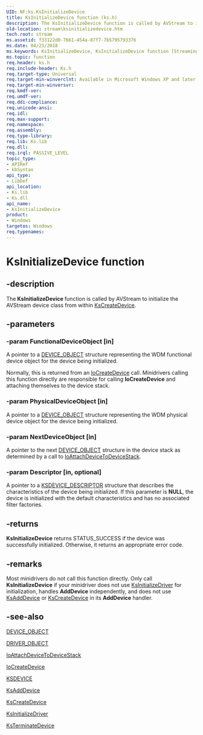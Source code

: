 ```yaml
---
UID: NF:ks.KsInitializeDevice
title: KsInitializeDevice function (ks.h)
description: The KsInitializeDevice function is called by AVStream to initialize the AVStream device class from within KsCreateDevice.
old-location: stream\ksinitializedevice.htm
tech.root: stream
ms.assetid: f33122d0-7661-454a-87f7-7b5795793376
ms.date: 04/23/2018
ms.keywords: KsInitializeDevice, KsInitializeDevice function [Streaming Media Devices], avfunc_dfdb87f8-ade9-4ba6-87a3-440e9abb80b4.xml, ks/KsInitializeDevice, stream.ksinitializedevice
ms.topic: function
req.header: ks.h
req.include-header: Ks.h
req.target-type: Universal
req.target-min-winverclnt: Available in Microsoft Windows XP and later operating systems and DirectX 8.0 and later DirectX versions.
req.target-min-winversvr: 
req.kmdf-ver: 
req.umdf-ver: 
req.ddi-compliance: 
req.unicode-ansi: 
req.idl: 
req.max-support: 
req.namespace: 
req.assembly: 
req.type-library: 
req.lib: Ks.lib
req.dll: 
req.irql: PASSIVE_LEVEL
topic_type:
- APIRef
- kbSyntax
api_type:
- LibDef
api_location:
- Ks.lib
- Ks.dll
api_name:
- KsInitializeDevice
product:
- Windows
targetos: Windows
req.typenames: 
---
```


# KsInitializeDevice function


## -description


The<b> KsInitializeDevice </b>function is called by AVStream to initialize the AVStream device class from within <a href="https://docs.microsoft.com/windows-hardware/drivers/ddi/content/ks/nf-ks-kscreatedevice">KsCreateDevice</a>.


## -parameters




### -param FunctionalDeviceObject [in]

A pointer to a <a href="https://docs.microsoft.com/windows-hardware/drivers/ddi/content/wdm/ns-wdm-_device_object">DEVICE_OBJECT</a> structure representing the WDM functional device object for the device being initialized. 

Normally, this is returned from an <a href="https://docs.microsoft.com/windows-hardware/drivers/ddi/content/wdm/nf-wdm-iocreatedevice">IoCreateDevice</a> call. Minidrivers calling this function directly are responsible for calling <b>IoCreateDevice</b> and attaching themselves to the device stack.


### -param PhysicalDeviceObject [in]

A pointer to a <a href="https://docs.microsoft.com/windows-hardware/drivers/ddi/content/wdm/ns-wdm-_device_object">DEVICE_OBJECT</a> structure representing the WDM physical device object for the device being initialized.


### -param NextDeviceObject [in]

A pointer to the next <a href="https://docs.microsoft.com/windows-hardware/drivers/ddi/content/wdm/ns-wdm-_device_object">DEVICE_OBJECT</a> structure in the device stack as determined by a call to <a href="https://docs.microsoft.com/windows-hardware/drivers/ddi/content/wdm/nf-wdm-ioattachdevicetodevicestack">IoAttachDeviceToDeviceStack</a>.


### -param Descriptor [in, optional]

A pointer to a <a href="https://docs.microsoft.com/windows-hardware/drivers/ddi/content/ks/ns-ks-_ksdevice_descriptor">KSDEVICE_DESCRIPTOR</a> structure that describes the characteristics of the device being initialized. If this parameter is <b>NULL</b>, the device is initialized with the default characteristics and has no associated filter factories.


## -returns



<b>KsInitializeDevice</b> returns STATUS_SUCCESS if the device was successfully initialized. Otherwise, it returns an appropriate error code.




## -remarks



Most minidrivers do not call this function directly. Only call <b>KsInitializeDevice</b> if your minidriver does not use <a href="https://docs.microsoft.com/windows-hardware/drivers/ddi/content/ks/nf-ks-ksinitializedriver">KsInitializeDriver</a> for initialization, handles <b>AddDevice</b> independently, and does not use <a href="https://docs.microsoft.com/windows-hardware/drivers/ddi/content/ks/nf-ks-ksadddevice">KsAddDevice</a> or <a href="https://docs.microsoft.com/windows-hardware/drivers/ddi/content/ks/nf-ks-kscreatedevice">KsCreateDevice</a> in its <b>AddDevice</b> handler. 




## -see-also




<a href="https://docs.microsoft.com/windows-hardware/drivers/ddi/content/wdm/ns-wdm-_device_object">DEVICE_OBJECT</a>



<a href="https://docs.microsoft.com/windows-hardware/drivers/ddi/content/wdm/ns-wdm-_driver_object">DRIVER_OBJECT</a>



<a href="https://docs.microsoft.com/windows-hardware/drivers/ddi/content/wdm/nf-wdm-ioattachdevicetodevicestack">IoAttachDeviceToDeviceStack</a>



<a href="https://docs.microsoft.com/windows-hardware/drivers/ddi/content/wdm/nf-wdm-iocreatedevice">IoCreateDevice</a>



<a href="https://docs.microsoft.com/windows-hardware/drivers/ddi/content/ks/ns-ks-_ksdevice">KSDEVICE</a>



<a href="https://docs.microsoft.com/windows-hardware/drivers/ddi/content/ks/nf-ks-ksadddevice">KsAddDevice</a>



<a href="https://docs.microsoft.com/windows-hardware/drivers/ddi/content/ks/nf-ks-kscreatedevice">KsCreateDevice</a>



<a href="https://docs.microsoft.com/windows-hardware/drivers/ddi/content/ks/nf-ks-ksinitializedriver">KsInitializeDriver</a>



<a href="https://docs.microsoft.com/windows-hardware/drivers/ddi/content/ks/nf-ks-ksterminatedevice">KsTerminateDevice</a>
 

 

